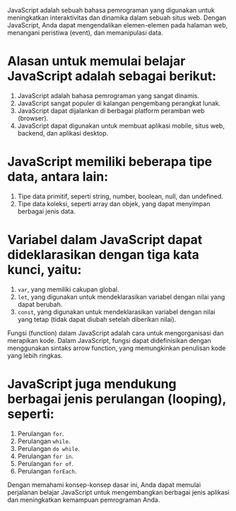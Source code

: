 JavaScript adalah sebuah bahasa pemrograman yang digunakan untuk meningkatkan interaktivitas dan dinamika dalam sebuah situs web. Dengan JavaScript, Anda dapat mengendalikan elemen-elemen pada halaman web, menangani peristiwa (event), dan memanipulasi data.

# Alasan untuk memulai belajar JavaScript adalah sebagai berikut:

1. JavaScript adalah bahasa pemrograman yang sangat dinamis.
2. JavaScript sangat populer di kalangan pengembang perangkat lunak.
3. JavaScript dapat dijalankan di berbagai platform peramban web (browser).
4. JavaScript dapat digunakan untuk membuat aplikasi mobile, situs web, backend, dan aplikasi desktop.

# JavaScript memiliki beberapa tipe data, antara lain:

1. Tipe data primitif, seperti string, number, boolean, null, dan undefined.
2. Tipe data koleksi, seperti array dan objek, yang dapat menyimpan berbagai jenis data.

# Variabel dalam JavaScript dapat dideklarasikan dengan tiga kata kunci, yaitu:

1. `var`, yang memiliki cakupan global.
2. `let`, yang digunakan untuk mendeklarasikan variabel dengan nilai yang dapat berubah.
3. `const`, yang digunakan untuk mendeklarasikan variabel dengan nilai yang tetap (tidak dapat diubah setelah diberikan nilai).

Fungsi (function) dalam JavaScript adalah cara untuk mengorganisasi dan merapikan kode. Dalam JavaScript, fungsi dapat didefinisikan dengan menggunakan sintaks arrow function, yang memungkinkan penulisan kode yang lebih ringkas.

# JavaScript juga mendukung berbagai jenis perulangan (looping), seperti:

1. Perulangan `for`.
2. Perulangan `while`.
3. Perulangan `do while`.
4. Perulangan `for in`.
5. Perulangan `for of`.
6. Perulangan `forEach`.

Dengan memahami konsep-konsep dasar ini, Anda dapat memulai perjalanan belajar JavaScript untuk mengembangkan berbagai jenis aplikasi dan meningkatkan kemampuan pemrograman Anda.
